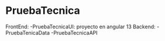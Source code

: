 # PruebaTecnica
FrontEnd:
-PruebaTecnicaUI: proyecto en angular 13
Backend:
-PruebaTenicaData
-PruebaTecnicaAPI
